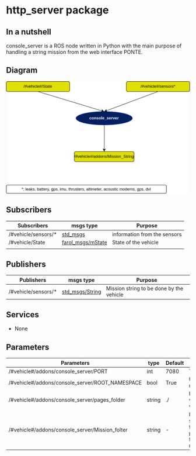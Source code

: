 # http_server package

## In a nutshell
console_server is a ROS node written in Python with the main purpose of handling a string mission from the web interface PONTE.

## Diagram

![http_server Diagram](img/http_server.png)

## Subscribers
| Subscribers         | msgs type                                                                        | Purpose                      |
| -----------         | --------------                                                                   | ---------                    |
| /#vehicle/sensors/* | [std_msgs](http://docs.ros.org/en/api/std_msgs/html/index-msg.html)              | information from the sensors |
| /#vehicle/State     | [farol_msgs/mState](https://dsor-isr.github.io/farol/farol-ros-messages/mState/) | State of the vehicle         |
|                     |                                                                                  |                              |


## Publishers
| Publishers          | msgs type                                                                   | Purpose                                  |
| -----------         | --------------                                                              | ---------                                |
| /#vehicle/sensors/* | [std_msgs/String](http://docs.ros.org/en/api/std_msgs/html/msg/String.html) | Mission string to be done by the vehicle |

## Services
* None

## Parameters
| Parameters                                      | type   | Default | Purpose                                                   |
| ----------                                      | ----   | ------- | -------                                                   |
| /#vehicle#/addons/console_server/PORT           | int    | 7080    | TCP port                                                  |
| /#vehicle#/addons/console_server/ROOT_NAMESPACE | bool   | True    | Use private namespace                                     |
| /#vehicle#/addons/console_server/pages_folder   | string | ./      | Folder wit vehicle webpages                               |
| /#vehicle#/addons/console_server/Mission_folter | string | -       | Folder with stored txt files with path following missions |



